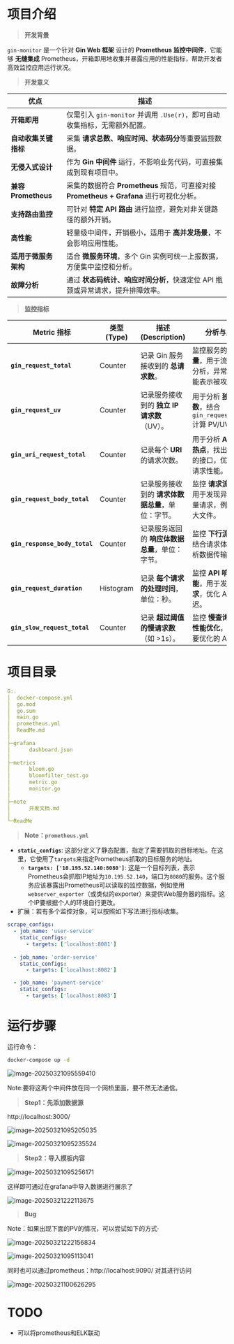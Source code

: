 # 项目介绍

> **开发背景**

`gin-monitor` 是一个针对 **Gin Web 框架** 设计的 **Prometheus 监控中间件**，它能够 **无缝集成** Prometheus，开箱即用地收集并暴露应用的性能指标，帮助开发者高效监控应用运行状况。

> **开发意义**

| **优点**             | **描述**                                                     |
| -------------------- | ------------------------------------------------------------ |
| **开箱即用**         | 仅需引入 `gin-monitor` 并调用 `.Use(r)`，即可自动收集指标，无需额外配置。 |
| **自动收集关键指标** | 采集 **请求总数、响应时间、状态码分**等重要监控数据。        |
| **无侵入式设计**     | 作为 **Gin 中间件** 运行，不影响业务代码，可直接集成到现有项目中。 |
| **兼容 Prometheus**  | 采集的数据符合 **Prometheus** 规范，可直接对接 **Prometheus + Grafana** 进行可视化分析。 |
| **支持路由监控**     | 可针对 **特定 API 路由** 进行监控，避免对非关键路径的额外开销。 |
| **高性能**           | 轻量级中间件，开销极小，适用于 **高并发场景**，不会影响应用性能。 |
| **适用于微服务架构** | 适合 **微服务环境**，多个 Gin 实例可统一上报数据，方便集中监控和分析。 |
| **故障分析**         | 通过 **状态码统计、响应时间分析**，快速定位 API 瓶颈或异常请求，提升排障效率。 |

> **监控指标**

| **Metric 指标**               | **类型 (Type)** | **描述 (Description)**                            | **分析与应用**                                               |
| ----------------------------- | --------------- | ------------------------------------------------- | ------------------------------------------------------------ |
| **`gin_request_total`**       | Counter         | 记录 Gin 服务接收到的 **总请求数**。              | 监控服务的 **请求量**，用于流量趋势分析，异常增长可能表示被攻击。 |
| **`gin_request_uv`**          | Counter         | 记录服务接收到的 **独立 IP 请求数**（UV）。       | 用于分析 **独立访客数**，结合 `gin_request_total` 计算 PV/UV 比例。 |
| **`gin_uri_request_total`**   | Counter         | 记录每个 **URI** 的请求次数。                     | 用于分析 **API 访问热点**，找出最常用的接口，优化热点请求性能。 |
| **`gin_request_body_total`**  | Counter         | 记录服务接收到的 **请求体数据总量**，单位：字节。 | 监控 **请求流量**，可用于发现异常大流量请求，例如上传大文件。 |
| **`gin_response_body_total`** | Counter         | 记录服务返回的 **响应体数据总量**，单位：字节。   | 监控 **下行流量**，可结合请求体流量分析数据传输比率。        |
| **`gin_request_duration`**    | Histogram       | 记录 **每个请求的处理时间**，单位：秒。           | 监控 **API 响应性能**，用于发现 **慢请求**，优化 API 延迟。  |
| **`gin_slow_request_total`**  | Counter         | 记录 **超过阈值的慢请求数**（如 >1s）。           | 监控 **慢查询**，辅助 **性能优化**，找出需要优化的 API。     |

# 项目目录

```yml
G:.
│  docker-compose.yml
│  go.mod
│  go.sum
│  main.go
│  prometheus.yml
│  ReadMe.md
│
├─grafana
│      dashboard.json
│
├─metrics
│      bloom.go
│      bloomfilter_test.go
│      metric.go
│      monitor.go
│
├─note
│      开发文档.md
│
└─ReadMe
```

>  **Note：`prometheus.yml`**

- **`static_configs`**: 这部分定义了静态配置，指定了需要抓取的目标地址。在这里，它使用了`targets`来指定Prometheus抓取的目标服务的地址。
  - **`targets: ['10.195.52.140:8080']`**: 这是一个目标列表，表示Prometheus会抓取IP地址为`10.195.52.140`，端口为`8080`的服务。这个服务应该暴露出Prometheus可以读取的监控数据，例如使用`webserver_exporter`（或类似的exporter）来提供Web服务器的指标。这个IP要根据个人的环境自行更改。
- 扩展：若有多个监控对象，可以按照如下写法进行指标收集。

```yml
scrape_configs:
  - job_name: 'user-service'
    static_configs:
      - targets: ['localhost:8081']
  
  - job_name: 'order-service'
    static_configs:
      - targets: ['localhost:8082']

  - job_name: 'payment-service'
    static_configs:
      - targets: ['localhost:8083']
```

# 运行步骤

运行命令：

```bash
docker-compose up -d
```

![image-20250321095559410](ReadMe/image-20250321095559410.png)

Note:要将这两个中间件放在同一个网桥里面，要不然无法通信。

>  **Step1：先添加数据源**

http://localhost:3000/

![image-20250321095205035](ReadMe/image-20250321095205035.png)

![image-20250321095235524](ReadMe/image-20250321095235524.png)

>  **Step2：导入模板内容**

![image-20250321095256171](ReadMe/image-20250321095256171.png)

这样即可通过在grafana中导入数据进行展示了

![image-20250321222113675](ReadMe/image-20250321222113675.png)

> **Bug**

Note：如果出现下面的PV的情况，可以尝试如下的方式·

![image-20250321222156834](ReadMe/image-20250321222156834.png)

![image-20250321095113041](ReadMe/image-20250321095113041.png)

同时也可以通过prometheus：http://localhost:9090/ 对其进行访问

![image-20250321100626295](ReadMe/image-20250321100626295.png)

# TODO

- 可以将prometheus和ELK联动